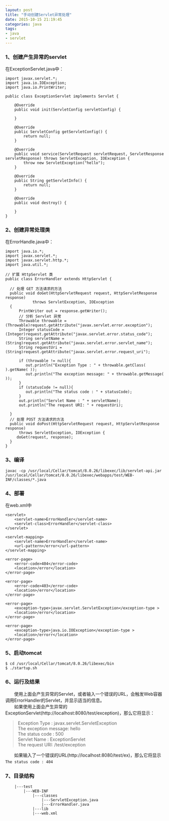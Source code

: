 ```yaml
---
layout: post
title: "手动创建Servlet异常处理"
date: 2015-10-15 21:19:45
categories: java
tags:
- java
- servlet
---
```

### 1、创建产生异常的servlet
在ExceptionServlet.java中：

	import javax.servlet.*;
	import java.io.IOException;
	import java.io.PrintWriter;
	
	public class ExceptionServlet implements Servlet {
	
	    @Override
	    public void init(ServletConfig servletConfig) {
	
	    }
	
	    @Override
	    public ServletConfig getServletConfig() {
	        return null;
	    }
	
	    @Override
	    public void service(ServletRequest servletRequest, ServletResponse servletResponse) throws ServletException, IOException {
	        throw new ServletException("hello");  
	    }
	
	    @Override
	    public String getServletInfo() {
	        return null;
	    }
	
	    @Override
	    public void destroy() {
	
	    }
	}

### 2、创建异常处理类
在ErrorHandle.java中：

	import java.io.*;
	import javax.servlet.*;
	import javax.servlet.http.*;
	import java.util.*;
	
	// 扩展 HttpServlet 类
	public class ErrorHandler extends HttpServlet {
	 
	  // 处理 GET 方法请求的方法
	  public void doGet(HttpServletRequest request, HttpServletResponse response)
	            throws ServletException, IOException
	  {
	      PrintWriter out = response.getWriter();
	      // 分析 Servlet 异常       
	      Throwable throwable = (Throwable)request.getAttribute("javax.servlet.error.exception");
	      Integer statusCode = (Integer)request.getAttribute("javax.servlet.error.status_code");
	      String servletName = (String)request.getAttribute("javax.servlet.error.servlet_name");
	      String requestUri = (String)request.getAttribute("javax.servlet.error.request_uri");
	
	      if (throwable != null){
	         out.println("Exception Type : " + throwable.getClass( ).getName( ));
	         out.println("The exception message: " + throwable.getMessage( ));
	      }
	      if (statusCode != null){
	         out.println("The status code : " + statusCode);
	      }
	      out.println("Servlet Name : " + servletName);
	      out.println("The request URI: " + requestUri);
	         
	  }
	  // 处理 POST 方法请求的方法
	  public void doPost(HttpServletRequest request, HttpServletResponse response)
	      throws ServletException, IOException {
	     doGet(request, response);
	  }
	}
### 3、编译
	javac -cp /usr/local/Cellar/tomcat/8.0.26/libexec/lib/servlet-api.jar /usr/local/Cellar/tomcat/8.0.26/libexec/webapps/test/WEB-INF/classes/*.java
	
### 4、部署
在web.xml中

	<servlet>
        <servlet-name>ErrorHandler</servlet-name>
        <servlet-class>ErrorHandler</servlet-class>
    </servlet>

    <servlet-mapping>
        <servlet-name>ErrorHandler</servlet-name>
        <url-pattern>/error</url-pattern>
    </servlet-mapping>

    <error-page>
        <error-code>404</error-code>
        <location>/error</location>
    </error-page>

    <error-page>
        <error-code>403</error-code>
        <location>/error</location>
    </error-page>

    <error-page>
        <exception-type>javax.servlet.ServletException</exception-type >
        <location>/error</location>
    </error-page>

    <error-page>
        <exception-type>java.io.IOException</exception-type >
        <location>/errorr</location>
    </error-page>
### 5、启动tomcat
	$ cd /usr/local/Cellar/tomcat/8.0.26/libexec/bin
	$ ./startup.sh	
	
### 6、运行及结果
　　使用上面会产生异常的Servlet，或者输入一个错误的URL，会触发Web容器调用ErrorHandler的Servlet，并显示适当的信息。</br>
　　如果使用上面会产生异常的ExceptionServlet(http://localhost:8080/test/exception)，那么它将显示：
>Exception Type : javax.servlet.ServletException</br>
The exception message: hello</br>
The status code : 500</br>
Servlet Name : ExceptionServlet</br>
The request URI: /test/exception

　　如果输入了一个错误的URL(http://localhost:8080/test/ex)，那么它将显示`The status code : 404`
　　
### 7、目录结构
		|---test
			|---WEB-INF
				|---classes
					|---ServletException.java
					|---ErrorHandler.java
				|---lib
				|---web.xml

